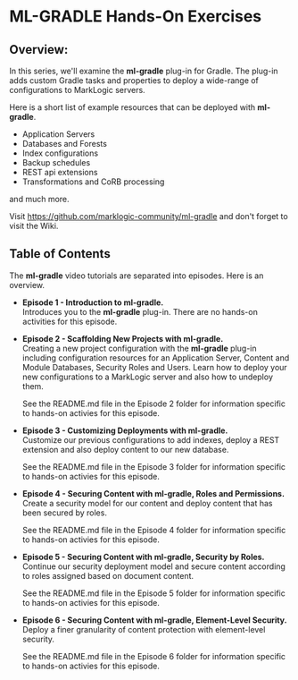 # ML-GRADLE Hands-On Exercises 
## Overview:
In this series, we'll examine the **ml-gradle** plug-in for Gradle. The plug-in adds custom Gradle tasks and properties to deploy a wide-range of configurations to MarkLogic servers.

Here is a short list of example resources that can be deployed with **ml-gradle**.

* Application Servers
* Databases and Forests
* Index configurations
* Backup schedules
* REST api extensions
* Transformations and CoRB processing

and much more.

Visit <https://github.com/marklogic-community/ml-gradle> and don't forget to visit the Wiki.

## Table of Contents

The **ml-gradle** video tutorials are separated into episodes. Here is an overview.

* **Episode 1 - Introduction to ml-gradle.**  
	Introduces you to the **ml-gradle** plug-in. There are no hands-on activities for this episode.
	
* **Episode 2 - Scaffolding New Projects with ml-gradle.**  
	Creating a new project configuration with the **ml-gradle** plug-in including configuration resources for an Application Server, Content and Module Databases, Security Roles and Users. Learn how to deploy your new configurations to a MarkLogic server and also how to undeploy them.

	See the README.md file in the Episode 2 folder for information specific to hands-on activies for this episode.
 
* **Episode 3 - Customizing Deployments with ml-gradle.**  
	Customize our previous configurations to add indexes, deploy a REST extension and also deploy content to our new database.

	See the README.md file in the Episode 3 folder for information specific to hands-on activies for this episode.

* **Episode 4 - Securing Content with ml-gradle, Roles and Permissions.**  
	Create a security model for our content and deploy content that has been secured by roles.

	See the README.md file in the Episode 4 folder for information specific to hands-on activies for this episode.

* **Episode 5 - Securing Content with ml-gradle, Security by Roles.**  
	Continue our security deployment model and secure content according to roles assigned based on document content.

	See the README.md file in the Episode 5 folder for information specific to hands-on activies for this episode.

* **Episode 6 - Securing Content with ml-gradle, Element-Level Security.**  
	Deploy a finer granularity of content protection with element-level security.

	See the README.md file in the Episode 6 folder for information specific to hands-on activies for this episode.